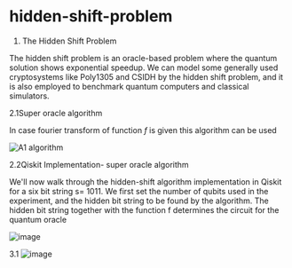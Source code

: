 # hidden-shift-problem
1. The Hidden Shift Problem

 The hidden shift problem is an oracle-based problem where the quantum solution shows exponential speedup. We can model some generally used cryptosystems like Poly1305 and CSIDH by the hidden shift problem, and it is also employed to benchmark quantum computers and classical simulators.

2.1Super oracle algorithm

 In case fourier transform of function $f$ is given this algorithm can be used 

![A1 algorithm](https://user-images.githubusercontent.com/69569033/153343222-b2a6037d-675e-4922-9391-c251f5f3968b.png)


2.2Qiskit Implementation- super oracle algorithm
  
 We'll now walk through the hidden-shift algorithm implementation in Qiskit for a six bit string s= 1011. We first set the number of qubits used in the experiment, and the hidden bit string  to be found by the algorithm. The hidden bit string  together with the function  f determines the circuit for the quantum oracle
 
![image](https://user-images.githubusercontent.com/69569033/153343017-ab2c5348-b638-4b65-8a86-2731423e6157.png)
 
 
 3.1
![image](https://user-images.githubusercontent.com/69569033/153345283-ab8cb69e-b706-42f4-800d-6505a5866ce9.png)







